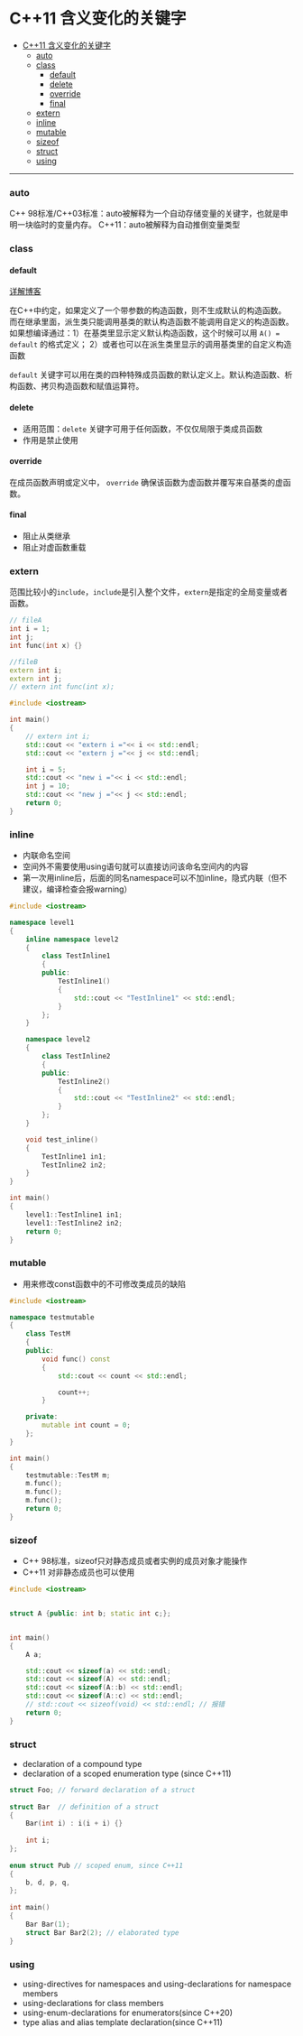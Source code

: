 # C++11 含义变化的关键字
- [C++11 含义变化的关键字](#c11-含义变化的关键字)
    - [auto](#auto)
    - [class](#class)
      - [default](#default)
      - [delete](#delete)
      - [override](#override)
      - [final](#final)
    - [extern](#extern)
    - [inline](#inline)
    - [mutable](#mutable)
    - [sizeof](#sizeof)
    - [struct](#struct)
    - [using](#using)

---

### auto
C++ 98标准/C++03标准：auto被解释为一个自动存储变量的关键字，也就是申明一块临时的变量内存。
C++11：auto被解释为自动推倒变量类型

### class
#### default
[详解博客](https://blog.csdn.net/sevenjoin/article/details/88314531)

在C++中约定，如果定义了一个带参数的构造函数，则不生成默认的构造函数。而在继承里面，派生类只能调用基类的默认构造函数不能调用自定义的构造函数。如果想编译通过：1）在基类里显示定义默认构造函数，这个时候可以用 `A() = default` 的格式定义； 2）或者也可以在派生类里显示的调用基类里的自定义构造函数

`default` 关键字可以用在类的四种特殊成员函数的默认定义上。默认构造函数、析构函数、拷贝构造函数和赋值运算符。


#### delete
- 适用范围：`delete` 关键字可用于任何函数，不仅仅局限于类成员函数
- 作用是禁止使用

#### override
在成员函数声明或定义中， `override` 确保该函数为虚函数并覆写来自基类的虚函数。

#### final
- 阻止从类继承
- 阻止对虚函数重载

### extern
范围比较小的`include`，`include`是引入整个文件，`extern`是指定的全局变量或者函数。

```C++
// fileA
int i = 1;
int j;
int func(int x) {}

//fileB
extern int i;
extern int j;
// extern int func(int x);

#include <iostream>

int main()
{
    // extern int i;
    std::cout << "extern i ="<< i << std::endl;
    std::cout << "extern j ="<< j << std::endl;

    int i = 5;
    std::cout << "new i ="<< i << std::endl;
    int j = 10;
    std::cout << "new j ="<< j << std::endl;
    return 0;
}
```


### inline

- 内联命名空间
- 空间外不需要使用using语句就可以直接访问该命名空间内的内容
- 第一次用inline后，后面的同名namespace可以不加inline，隐式内联（但不建议，编译检查会报warning）


```C++
#include <iostream>

namespace level1
{
    inline namespace level2
    {
        class TestInline1
        {
        public:
            TestInline1()
            {
                std::cout << "TestInline1" << std::endl;
            }
        };
    }

    namespace level2
    {
        class TestInline2
        {
        public:
            TestInline2()
            {
                std::cout << "TestInline2" << std::endl;
            }
        };
    }

    void test_inline()
    {
        TestInline1 in1;
        TestInline2 in2;
    }
}

int main()
{
    level1::TestInline1 in1;
    level1::TestInline2 in2;
    return 0;
}
```

### mutable
- 用来修改const函数中的不可修改类成员的缺陷

```C++
#include <iostream>

namespace testmutable
{
    class TestM
    {
    public:
        void func() const
        {
            std::cout << count << std::endl;

            count++;
        }

    private:
        mutable int count = 0;
    };
}

int main()
{
    testmutable::TestM m;
    m.func();
    m.func();
    m.func();
    return 0;
}
```

### sizeof
- C++ 98标准，sizeof只对静态成员或者实例的成员对象才能操作
- C++11 对非静态成员也可以使用

```C++
#include <iostream>


struct A {public: int b; static int c;};


int main()
{
    A a;

    std::cout << sizeof(a) << std::endl;
    std::cout << sizeof(A) << std::endl;
    std::cout << sizeof(A::b) << std::endl;
    std::cout << sizeof(A::c) << std::endl;
    // std::cout << sizeof(void) << std::endl; // 报错
    return 0;
}
```

### struct
- declaration of a compound type
- declaration of a scoped enumeration type (since C++11)

```C++
struct Foo; // forward declaration of a struct
 
struct Bar  // definition of a struct
{
    Bar(int i) : i(i + i) {}
 
    int i;
};
 
enum struct Pub // scoped enum, since C++11
{
    b, d, p, q,
};
 
int main()
{
    Bar Bar(1);
    struct Bar Bar2(2); // elaborated type
}
```

### using
- using-directives for namespaces and using-declarations for namespace members
- using-declarations for class members
- using-enum-declarations for enumerators(since C++20)
- type alias and alias template declaration(since C++11)
